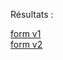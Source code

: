 Résultats :

[form v1](https://rawcdn.githack.com/playoutprod/2020-3wa-react01/a96fd3cc380f9fa6bc5fa915d9035a3af7b3584d/04_TP_SYNTHESE/corrections/0_form_v1.html)  
[form v2](https://rawcdn.githack.com/playoutprod/2020-3wa-react01/a96fd3cc380f9fa6bc5fa915d9035a3af7b3584d/04_TP_SYNTHESE/corrections/0_form_v2.html)
